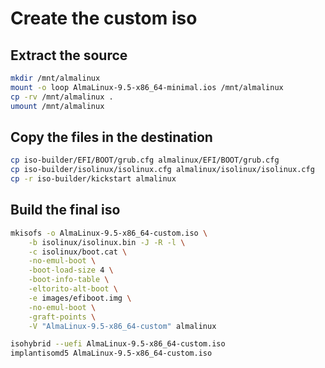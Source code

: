 # Create the custom iso

## Extract the source

```bash
mkdir /mnt/almalinux
mount -o loop AlmaLinux-9.5-x86_64-minimal.ios /mnt/almalinux
cp -rv /mnt/almalinux .
umount /mnt/almalinux
```

## Copy the files in the destination

```bash
cp iso-builder/EFI/BOOT/grub.cfg almalinux/EFI/BOOT/grub.cfg
cp iso-builder/isolinux/isolinux.cfg almalinux/isolinux/isolinux.cfg
cp -r iso-builder/kickstart almalinux
```

## Build the final iso

```bash
mkisofs -o AlmaLinux-9.5-x86_64-custom.iso \
    -b isolinux/isolinux.bin -J -R -l \
    -c isolinux/boot.cat \
    -no-emul-boot \
    -boot-load-size 4 \
    -boot-info-table \
    -eltorito-alt-boot \
    -e images/efiboot.img \
    -no-emul-boot \
    -graft-points \
    -V "AlmaLinux-9.5-x86_64-custom" almalinux

isohybrid --uefi AlmaLinux-9.5-x86_64-custom.iso
implantisomd5 AlmaLinux-9.5-x86_64-custom.iso
```